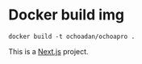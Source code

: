 # Docker build img
```docker build -t ochoadan/ochoapro .```


This is a [Next.js](https://nextjs.org/) project.
